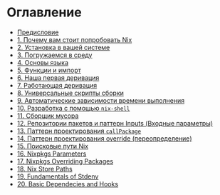 # Оглавление

- [Предисловие](00-preface.md)
- [1. Почему вам стоит попробовать Nix](01-why-you-should-give-it-try.md)
- [2. Установка в вашей системе](02-install-on-your-running-system.md)
- [3. Погружаемся в среду](03-enter-environment.md)
- [4. Основы языка](04-basics-of-language.md)
- [5. Функции и импорт](05-functions-and-imports.md)
- [6. Наша первая деривация](06-our-first-derivation.md)
- [7. Работающая деривация](07-working-derivation.md)
- [8. Универсальные скрипты сборки](08-generic-builders.md)
- [9. Автоматические зависимости времени выполнения](09-automatic-runtime.md)
- [10. Разработка с помощью `nix-shell`](10-developing-with-nix-shell.md)
- [11. Сборщик мусора](11-garbage-collector.md)
- [12. Репозитории пакетов и паттерн Inputs (Входные параметры)](12-inputs-design-pattern.md)
- [13. Паттерн проектирования `callPackage`](13-callpackage-design-pattern.md)
- [14. Паттерн проектирования override (переопределение)](14-override-design-pattern.md)
- [15. Поисковые пути Nix](15-nix-search-paths.md)
- [16. Nixpkgs Parameters]()
- [17. Nixpkgs Overriding Packages]()
- [18. Nix Store Paths]()
- [19. Fundamentals of Stdenv]()
- [20. Basic Dependecies and Hooks]()

